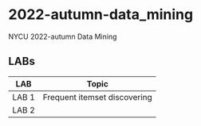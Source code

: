# 2022-autumn-data_mining
NYCU 2022-autumn Data Mining



## LABs
|LAB|Topic|
|---|---|
|LAB 1|Frequent itemset discovering|
|LAB 2||
